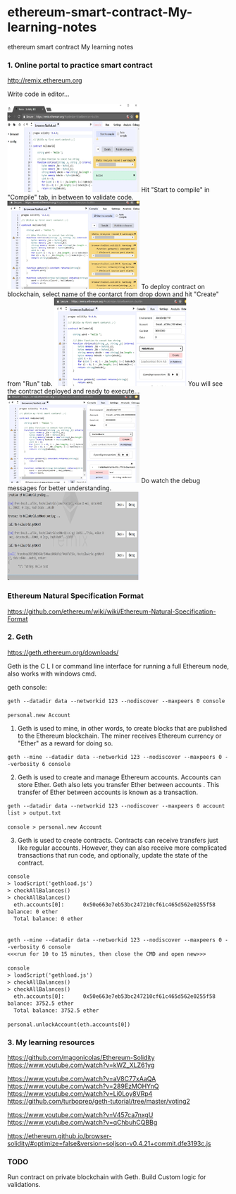 # ethereum-smart-contract-My-learning-notes
ethereum smart contract My learning notes

### 1. Online portal to practice smart contract
http://remix.ethereum.org

Write code in editor...

<img src="./pics/a_complie_contract.JPG" width="300" height="200" />
Hit "Start to compile" in "Compile" tab, in between to validate code.

<img src="./pics/b_complie_contract.JPG" width="300" height="200" />
To deploy contract on blockchain, select name of the contarct from drop down and hit "Create" from "Run" tab.

<img src="./pics/c_publish_contract_on_blockchain.JPG" width="300" height="200" />
You will see the contract deployed and ready to execute...

<img src="./pics/d_execute_contract.JPG" width="300" height="200" />
Do watch the debug messages for better understanding.

<img src="./pics/e_debuging_execution_logs.JPG" width="300" height="200" />


### Ethereum Natural Specification Format
https://github.com/ethereum/wiki/wiki/Ethereum-Natural-Specification-Format


### 2. Geth
https://geth.ethereum.org/downloads/

Geth is the C L I or command line interface for running a full Ethereum node, also works with windows cmd.

geth console:
```
geth --datadir data --networkid 123 --nodiscover --maxpeers 0 console

personal.new Account
```

1. Geth is used to mine, in other words, to create blocks that are published to the Ethereum blockchain. The miner receives Ethereum currency or "Ether" as a reward for doing so.
```
geth --mine --datadir data --networkid 123 --nodiscover --maxpeers 0 --verbosity 6 console
```

2. Geth is used to create and manage Ethereum accounts. Accounts can store Ether. Geth also lets you transfer Ether between accounts . This transfer of Ether between accounts is known as a transaction.
```
geth --datadir data --networkid 123 --nodiscover --maxpeers 0 account list > output.txt

console > personal.new Account
```

3. Geth is used to create contracts. Contracts can receive transfers just like regular accounts. However, they can also receive more complicated transactions that run code, and optionally, update the state of the contract.



```
console
> loadScript('gethload.js')
> checkAllBalances()
> checkAllBalances()
  eth.accounts[0]:      0x50e663e7eb53bc247210cf61c465d562e0255f58      balance: 0 ether
  Total balance: 0 ether


geth --mine --datadir data --networkid 123 --nodiscover --maxpeers 0 --verbosity 6 console
<<<run for 10 to 15 minutes, then close the CMD and open new>>>

console
> loadScript('gethload.js')
> checkAllBalances()
> checkAllBalances()
  eth.accounts[0]:      0x50e663e7eb53bc247210cf61c465d562e0255f58      balance: 3752.5 ether
  Total balance: 3752.5 ether
  
personal.unlockAccount(eth.accounts[0])  

```

### 3. My learning resources
https://github.com/magonicolas/Ethereum-Solidity
https://www.youtube.com/watch?v=kWZ_XLZ61yg

https://www.youtube.com/watch?v=aV8C77xAaQA
https://www.youtube.com/watch?v=289EzMOHYnQ
https://www.youtube.com/watch?v=Li0Loy8VRp4
https://github.com/turboprep/geth-tutorial/tree/master/voting2

https://www.youtube.com/watch?v=V457ca7nxgU
https://www.youtube.com/watch?v=qChbuhCQBBg

https://ethereum.github.io/browser-solidity/#optimize=false&version=soljson-v0.4.21+commit.dfe3193c.js


### TODO
Run contract on private blockchain with Geth.
Build Custom logic for validations.


